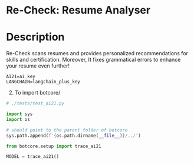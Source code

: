 # Re-Check: Resume Analyser

# Description
Re-Check scans resumes and provides personalized recommendations for skills and certification. 
Moreover, It fixes grammatical errors to enhance your resume even further!

```
AI21=ai_key
LANGCHAIN=langchain_plus_key
```
2. To import botcore/

```python
# ./tests/test_ai21.py

import sys
import os

# should point to the parent folder of botcore
sys.path.append(f'{os.path.dirname(__file__)}/../')

from botcore.setup import trace_ai21

MODEL = trace_ai21()
```
